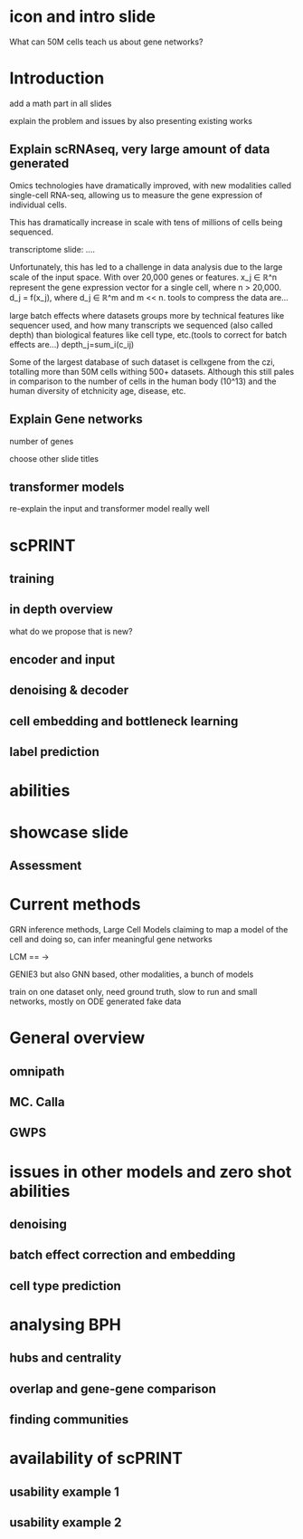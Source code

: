 # icon and intro slide

What can 50M cells teach us about gene networks?

# Introduction

add a math part in all slides

explain the problem and issues by also presenting existing works


## Explain scRNAseq, very large amount of data generated

Omics technologies have dramatically improved, with new modalities called single-cell RNA-seq, allowing us to measure the gene expression of individual cells.

This has dramatically increase in scale with tens of millions of cells being sequenced.

transcriptome slide:
....

Unfortunately, this has led to a challenge in data analysis due to the large scale of the input space. With over 20,000 genes or features.  x_j ∈ ℝ^n represent the gene expression vector for a single cell, where n > 20,000. d_j = f(x_j), where d_j ∈ ℝ^m and m << n.
tools to compress the data are...

large batch effects where datasets groups more by technical features like sequencer used, and how many transcripts we sequenced (also called depth)
than biological features like cell type, etc.(tools to correct for batch effects are...)
depth_j=sum_i(c_ij)

Some of the largest database of such dataset is cellxgene from the czi, totalling more than 50M cells withing 500+ datasets.
Although this still pales in comparison to the number of cells in the human body (10^13) and the human diversity of etchnicity age, disease, etc.

## Explain Gene networks

number of genes

choose other slide titles


## transformer models

re-explain the input and transformer model really well

# scPRINT

## training

## in depth overview


what do we propose that is new?


## encoder and input

## denoising & decoder

## cell embedding and bottleneck learning

## label prediction

# abilities

# showcase slide

## Assessment

# Current methods

GRN inference methods, Large Cell Models claiming to map a model of the cell and doing so, can infer meaningful gene networks

LCM == ->

GENIE3 but also GNN based, other modalities, a bunch of models

train on one dataset only, need ground truth, slow to run and small networks, mostly on ODE generated fake data

# General overview

## omnipath

## MC. Calla

## GWPS

# issues in other models and zero shot abilities

## denoising

## batch effect correction and embedding

## cell type prediction

# analysing BPH

## hubs and centrality

## overlap and gene-gene comparison

## finding communities

# availability of scPRINT

## usability example 1

## usability example 2


